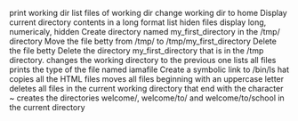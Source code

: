 print working dir
list files of working dir
change working dir to home
Display current directory contents in a long format
list hiden files
display long, numericaly, hidden
Create directory named my_first_directory in the /tmp/ directory
Move the file betty from /tmp/ to /tmp/my_first_directory
Delete the file betty
Delete the directory my_first_directory that is in the /tmp directory.
changes the working directory to the previous one
lists all files 
prints the type of the file named iamafile
Create a symbolic link to /bin/ls
hat copies all the HTML files
moves all files beginning with an uppercase letter
deletes all files in the current working directory that end with the character ~
creates the directories welcome/, welcome/to/ and welcome/to/school in the current directory 
